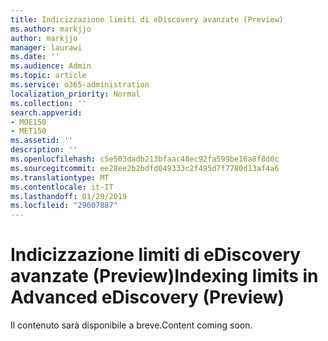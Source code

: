 ```yaml
---
title: Indicizzazione limiti di eDiscovery avanzate (Preview)
ms.author: markjjo
author: markjjo
manager: laurawi
ms.date: ''
ms.audience: Admin
ms.topic: article
ms.service: o365-administration
localization_priority: Normal
ms.collection: ''
search.appverid:
- MOE150
- MET150
ms.assetid: ''
description: ''
ms.openlocfilehash: c5e503dadb213bfaac48ec92fa599be16a8f8d0c
ms.sourcegitcommit: ee28ee2b2bdfd049333c2f495d7f7780d13af4a6
ms.translationtype: MT
ms.contentlocale: it-IT
ms.lasthandoff: 01/29/2019
ms.locfileid: "29607887"
---
```

# <a name="indexing-limits-in-advanced-ediscovery-preview"></a><span data-ttu-id="6fada-102">Indicizzazione limiti di eDiscovery avanzate (Preview)</span><span class="sxs-lookup"><span data-stu-id="6fada-102">Indexing limits in Advanced eDiscovery (Preview)</span></span>

<span data-ttu-id="6fada-103">Il contenuto sarà disponibile a breve.</span><span class="sxs-lookup"><span data-stu-id="6fada-103">Content coming soon.</span></span>
